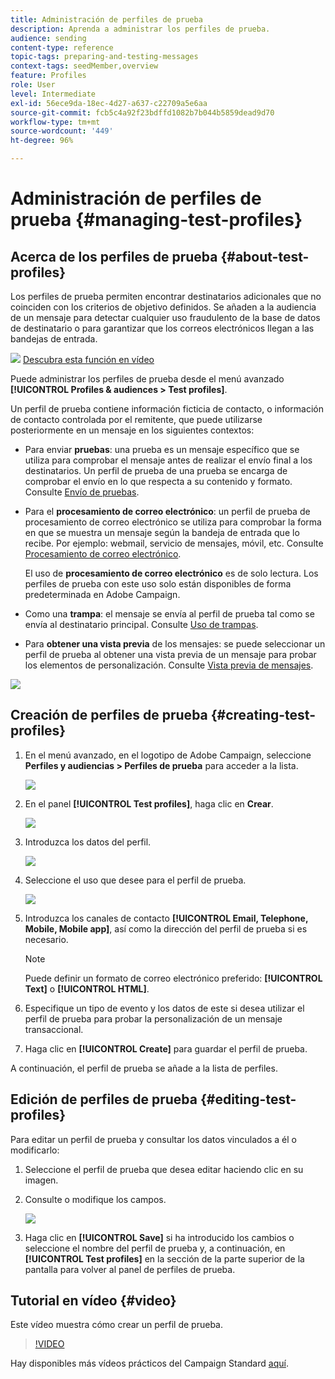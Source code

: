 ```yaml
---
title: Administración de perfiles de prueba
description: Aprenda a administrar los perfiles de prueba.
audience: sending
content-type: reference
topic-tags: preparing-and-testing-messages
context-tags: seedMember,overview
feature: Profiles
role: User
level: Intermediate
exl-id: 56ece9da-18ec-4d27-a637-c22709a5e6aa
source-git-commit: fcb5c4a92f23bdffd1082b7b044b5859dead9d70
workflow-type: tm+mt
source-wordcount: '449'
ht-degree: 96%

---
```


# Administración de perfiles de prueba {#managing-test-profiles}

## Acerca de los perfiles de prueba {#about-test-profiles}

Los perfiles de prueba permiten encontrar destinatarios adicionales que no coinciden con los criterios de objetivo definidos. Se añaden a la audiencia de un mensaje para detectar cualquier uso fraudulento de la base de datos de destinatario o para garantizar que los correos electrónicos llegan a las bandejas de entrada.

![](assets/do-not-localize/how-to-video.png) [Descubra esta función en vídeo](#video)

Puede administrar los perfiles de prueba desde el menú avanzado **[!UICONTROL Profiles & audiences > Test profiles]**.

Un perfil de prueba contiene información ficticia de contacto, o información de contacto controlada por el remitente, que puede utilizarse posteriormente en un mensaje en los siguientes contextos:

* Para enviar **pruebas**: una prueba es un mensaje específico que se utiliza para comprobar el mensaje antes de realizar el envío final a los destinatarios. Un perfil de prueba de una prueba se encarga de comprobar el envío en lo que respecta a su contenido y formato. Consulte [Envío de pruebas](../../sending/using/sending-proofs.md).
* Para el **procesamiento de correo electrónico**: un perfil de prueba de procesamiento de correo electrónico se utiliza para comprobar la forma en que se muestra un mensaje según la bandeja de entrada que lo recibe. Por ejemplo: webmail, servicio de mensajes, móvil, etc. Consulte [Procesamiento de correo electrónico](../../sending/using/email-rendering.md).

   El uso de **procesamiento de correo electrónico** es de solo lectura. Los perfiles de prueba con este uso solo están disponibles de forma predeterminada en Adobe Campaign.

* Como una **trampa**: el mensaje se envía al perfil de prueba tal como se envía al destinatario principal. Consulte [Uso de trampas](../../sending/using/using-traps.md).
* Para **obtener una vista previa** de los mensajes: se puede seleccionar un perfil de prueba al obtener una vista previa de un mensaje para probar los elementos de personalización. Consulte [Vista previa de mensajes](/help/sending/using/previewing-messages.md).

![](assets/test_profile.png)

## Creación de perfiles de prueba {#creating-test-profiles}

1. En el menú avanzado, en el logotipo de Adobe Campaign, seleccione **Perfiles y audiencias > Perfiles de prueba** para acceder a la lista.

   ![](assets/test_profile_creation_1.png)

1. En el panel **[!UICONTROL Test profiles]**, haga clic en **Crear**.

   ![](assets/test_profile_creation_2.png)

1. Introduzca los datos del perfil.

   ![](assets/test_profile_creation_3.png)

1. Seleccione el uso que desee para el perfil de prueba.

   ![](assets/test_profile_creation_4.png)

1. Introduzca los canales de contacto **[!UICONTROL Email, Telephone, Mobile, Mobile app]**, así como la dirección del perfil de prueba si es necesario.

   >[!NOTE]
   >
   >Puede definir un formato de correo electrónico preferido: **[!UICONTROL Text]** o **[!UICONTROL HTML]**.

1. Especifique un tipo de evento y los datos de este si desea utilizar el perfil de prueba para probar la personalización de un mensaje transaccional.
1. Haga clic en **[!UICONTROL Create]** para guardar el perfil de prueba.

A continuación, el perfil de prueba se añade a la lista de perfiles.

## Edición de perfiles de prueba {#editing-test-profiles}

Para editar un perfil de prueba y consultar los datos vinculados a él o modificarlo:

1. Seleccione el perfil de prueba que desea editar haciendo clic en su imagen.
1. Consulte o modifique los campos.

   ![](assets/test_profile_edit.png)

1. Haga clic en **[!UICONTROL Save]** si ha introducido los cambios o seleccione el nombre del perfil de prueba y, a continuación, en **[!UICONTROL Test profiles]** en la sección de la parte superior de la pantalla para volver al panel de perfiles de prueba.

## Tutorial en vídeo {#video}

Este vídeo muestra cómo crear un perfil de prueba.

>[!VIDEO](https://video.tv.adobe.com/v/24094?quality=12)

Hay disponibles más vídeos prácticos del Campaign Standard [aquí](https://experienceleague.adobe.com/docs/campaign-standard-learn/tutorials/overview.html?lang=es).
